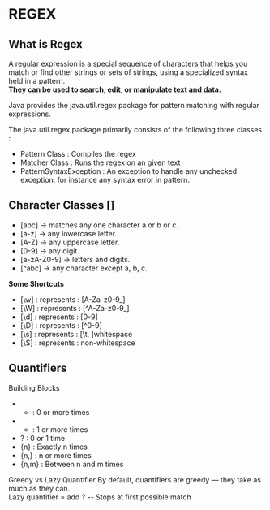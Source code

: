 # REGEX

## What is Regex

A regular expression is a special sequence of characters that helps you match or find other strings or sets of strings, using a specialized syntax held in a pattern. <br><b>They can be used to search, edit, or manipulate text and data.</b>

Java provides the java.util.regex package for pattern matching with regular expressions.

The java.util.regex package primarily consists of the following three classes : 
- Pattern Class : Compiles the regex 
- Matcher Class : Runs the regex on an given text
- PatternSyntaxException : An exception to handle any unchecked exception. for instance any syntax error in pattern. 


## Character Classes []

- [abc] → matches any one character a or b or c.
- [a-z] → any lowercase letter.
- [A-Z] → any uppercase letter.
- [0-9] → any digit.
- [a-zA-Z0-9] → letters and digits.
- [^abc] → any character except a, b, c.

<b>Some Shortcuts</b>
- [\w] : represents : [A-Za-z0-9_]
- [\W] : represents : [^A-Za-z0-9_]
- [\d] : represents : [0-9]
- [\D] : represents : [^0-9]
- [\s] : represents : [\t, ]whitespace
- [\S] : represents : non-whitespace

## Quantifiers 

Building Blocks

- *	: 0 or more times	
- +	: 1 or more times	
- ?	: 0 or 1 time	
- {n} :	Exactly n times	
- {n,} : n or more times	
- {n,m} : Between n and m times	

Greedy vs Lazy Quantifier 
By default, quantifiers are greedy — they take as much as they can.<br>
Lazy quantifier = add ? -- Stops at first possible match 